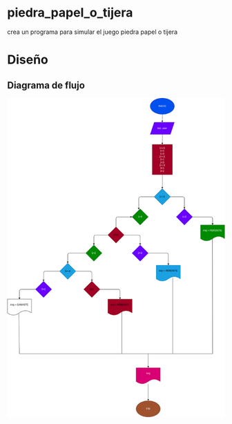 # piedra_papel_o_tijera
crea un programa para simular el juego piedra papel o tijera

# Diseño

## Diagrama de flujo 

![Diagrama de flujo](diagrama.png "Diagrama de flujo")



